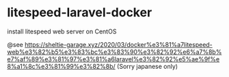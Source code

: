 # litespeed-laravel-docker
install litespeed web server on CentOS

@see
https://sheltie-garage.xyz/2020/03/docker%e3%81%a7litespeed-web%e3%82%b5%e3%83%bc%e3%83%90%e3%82%92%e6%a7%8b%e7%af%89%e3%81%97%e3%81%a6laravel%e3%82%92%e5%ae%9f%e8%a1%8c%e3%81%99%e3%82%8b/
(Sorry japanese only)
